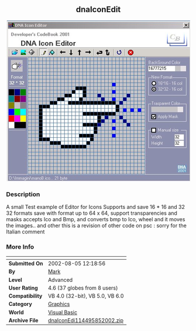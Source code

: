 ﻿<div align="center">

## dnaIconEdit

<img src="PIC200285619255595.jpg">
</div>

### Description

A small Test example of Editor for Icons Supports and save 16 * 16 and 32 32 formats save with format up to 64 x 64, support transparencies and masks accepts Ico and Bmp, and converts bmp to Ico, wheel and it moves the images.. and other this is a revision of other code on psc : sorry for the Italian comment
 
### More Info
 


<span>             |<span>
---                |---
**Submitted On**   |2002-08-05 12:18:56
**By**             |[Mark](https://github.com/Planet-Source-Code/PSCIndex/blob/master/ByAuthor/mark.md)
**Level**          |Advanced
**User Rating**    |4.6 (37 globes from 8 users)
**Compatibility**  |VB 4\.0 \(32\-bit\), VB 5\.0, VB 6\.0
**Category**       |[Graphics](https://github.com/Planet-Source-Code/PSCIndex/blob/master/ByCategory/graphics__1-46.md)
**World**          |[Visual Basic](https://github.com/Planet-Source-Code/PSCIndex/blob/master/ByWorld/visual-basic.md)
**Archive File**   |[dnaIconEdi114495852002\.zip](https://github.com/Planet-Source-Code/mark-dnaiconedit__1-37641/archive/master.zip)








